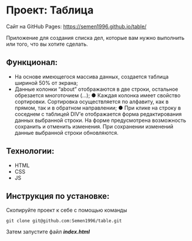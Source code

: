 # Проект: Таблица
Сайт на GitHub Pages: https://semen1996.github.io/table/ 

Приложение для создания списка дел, которые вам нужно выполнить или того, что вы хотите сделать.

## Функционал:

*	На основе имеющегося массива данных, создается таблица шириной 50% от экрана;
*	Данные колонки “about” отображаются в две строки, остальное обрезается многоточием (...);
●	Каждая колонка имеет свойство сортировки. Сортировка осуществляется по алфавиту, как в прямом, так и в обратном направлении;
●	При клике на строку в соседнем с таблицей DIV’е отображается форма редактирования данных выбранной строки. На форме предусмотрена возможность сохранить и отменить изменения. При сохранении изменений данные выбранной строки обновляются.


## Технологии: 

* HTML
* CSS
* JS

## Инструкция по установке: 


Скопируйте проект к себе с помощью команды

```
git clone git@github.com:Semen1996/table.git
```

Затем запустите файл ***index.html***
